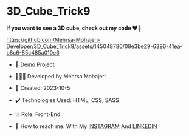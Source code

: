 # 3D_Cube_Trick9

**If you want to see a 3D cube, check out my code ♥️👀**

https://github.com/Mehrsa-Mohajeri-Developer/3D_Cube_Trick9/assets/145048780/09e3be29-6396-41ea-b8c6-85c485a010e6


- 🔗 [Demo Project](https://mehrsa-mohajeri-developer.github.io/3D_Cube_Trick9/)
  
- 👩🏻‍💻 Developed by Mehrsa Mohajeri

- 📆 Created: 2023-10-5

- ✔️ Technologies Used: HTML, CSS, SASS

- 💥 Role: Front-End

- 📲 How to reach me: With My [INSTAGRAM](https://www.instagram.com/mehrsa_mohajeri_developer) And [LINKEDIN](https://www.linkedin.com/in/mehrsa-mohajeri-developer)
